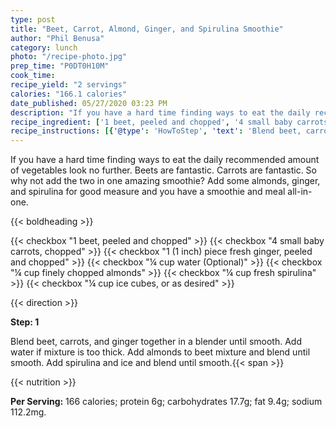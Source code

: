 ```yaml
---
type: post
title: "Beet, Carrot, Almond, Ginger, and Spirulina Smoothie"
author: "Phil Benusa"
category: lunch
photo: "/recipe-photo.jpg"
prep_time: "P0DT0H10M"
cook_time: 
recipe_yield: "2 servings"
calories: "166.1 calories"
date_published: 05/27/2020 03:23 PM
description: "If you have a hard time finding ways to eat the daily recommended amount of vegetables look no further. Beets are fantastic. Carrots are fantastic. So why not add the two in one amazing smoothie? Add some almonds, ginger, and spirulina for good measure and you have a smoothie and meal all-in-one."
recipe_ingredient: ['1 beet, peeled and chopped', '4 small baby carrots, chopped', '1 (1 inch) piece fresh ginger, peeled and chopped ', '¼ cup water', '¼ cup finely chopped almonds', '¼ cup fresh spirulina', '¼ cup ice cubes, or as desired']
recipe_instructions: [{'@type': 'HowToStep', 'text': 'Blend beet, carrots, and ginger together in a blender until smooth. Add water if mixture is too thick. Add almonds to beet mixture and blend until smooth. Add spirulina and ice and blend until smooth.\n'}]
---
```


If you have a hard time finding ways to eat the daily recommended amount of vegetables look no further. Beets are fantastic. Carrots are fantastic. So why not add the two in one amazing smoothie? Add some almonds, ginger, and spirulina for good measure and you have a smoothie and meal all-in-one. 

{{< boldheading >}}

{{< checkbox "1  beet, peeled and chopped" >}}
{{< checkbox "4 small baby carrots, chopped" >}}
{{< checkbox "1 (1 inch) piece fresh ginger, peeled and chopped" >}}
{{< checkbox "¼ cup water  (Optional)" >}}
{{< checkbox "¼ cup finely chopped almonds" >}}
{{< checkbox "¼ cup fresh spirulina" >}}
{{< checkbox "¼ cup ice cubes, or as desired" >}}


{{< direction >}}

**Step: 1**

Blend beet, carrots, and ginger together in a blender until smooth. Add water if mixture is too thick. Add almonds to beet mixture and blend until smooth. Add spirulina and ice and blend until smooth.{{< span >}}

{{< nutrition >}}

**Per Serving:** 166 calories; protein 6g; carbohydrates 17.7g; fat 9.4g; sodium 112.2mg.
